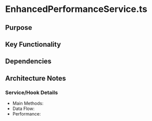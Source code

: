 # EnhancedPerformanceService.ts

## Purpose

## Key Functionality

## Dependencies

## Architecture Notes

### Service/Hook Details
- Main Methods: 
- Data Flow: 
- Performance: 
